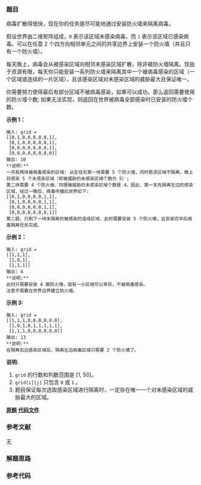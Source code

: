 ### 题目
病毒扩散得很快，现在你的任务是尽可能地通过安装防火墙来隔离病毒。

假设世界由二维矩阵组成，`0` 表示该区域未感染病毒，而 `1` 表示该区域已感染病毒。可以在任意 2
个四方向相邻单元之间的共享边界上安装一个防火墙（并且只有一个防火墙）。

每天晚上，病毒会从被感染区域向相邻未感染区域扩散，除非被防火墙隔离。现由于资源有限，每天你只能安装一系列防火墙来隔离其中一个被病毒感染的区域（一个区域或连续的一片区域），且该感染区域对未感染区域的威胁最大且保证唯一。

你需要努力使得最后有部分区域不被病毒感染，如果可以成功，那么返回需要使用的防火墙个数; 如果无法实现，则返回在世界被病毒全部感染时已安装的防火墙个数。



**示例 1：**

    
    
    输入: grid = 
    [[0,1,0,0,0,0,0,1],
     [0,1,0,0,0,0,0,1],
     [0,0,0,0,0,0,0,1],
     [0,0,0,0,0,0,0,0]]
    输出: 10
    **说明:**
    一共有两块被病毒感染的区域: 从左往右第一块需要 5 个防火墙，同时若该区域不隔离，晚上将感染 5 个未感染区域（即被威胁的未感染区域个数为 5）;
    第二块需要 4 个防火墙，同理被威胁的未感染区域个数是 4。因此，第一天先隔离左边的感染区域，经过一晚后，病毒传播后世界如下:
    [[0,1,0,0,0,0,1,1],
     [0,1,0,0,0,0,1,1],
     [0,0,0,0,0,0,1,1],
     [0,0,0,0,0,0,0,1]]
    第二题，只剩下一块未隔离的被感染的连续区域，此时需要安装 5 个防火墙，且安装完毕后病毒隔离任务完成。
    

**示例 2：**

    
    
    输入: grid = 
    [[1,1,1],
     [1,0,1],
     [1,1,1]]
    输出: 4
    **说明:** 
    此时只需要安装 4 面防火墙，就有一小区域可以幸存，不被病毒感染。
    注意不需要在世界边界建立防火墙。



**示例  3:**

    
    
    输入: grid = 
    [[1,1,1,0,0,0,0,0,0],
     [1,0,1,0,1,1,1,1,1],
     [1,1,1,0,0,0,0,0,0]]
    输出: 13
    **说明:** 
    在隔离右边感染区域后，隔离左边病毒区域只需要 2 个防火墙了。
    



**说明:**

  1. `grid` 的行数和列数范围是 [1, 50]。
  2.  `grid[i][j]` 只包含 `0` 或 `1` 。
  3. 题目保证每次选取感染区域进行隔离时，一定存在唯一一个对未感染区域的威胁最大的区域。



 **[原题](https://leetcode-cn.com/problems/contain-virus/)**    **[代码文件]()**


### 参考文献
无

### 解题思路




### 参考代码

```go


```




